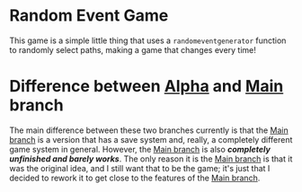 # Random Event Game
This game is a simple little thing that uses a `randomeventgenerator` function to randomly select paths, making a game that changes every time!

# Difference between [Alpha](https://github.com/MasterMind4-0/RandomEventGame/tree/alpha) and [Main](https://github.com/MasterMind4-0/RandomEventGame) branch
The main difference between these two branches currently is that the [Main branch](https://github.com/MasterMind4-0/RandomEventGame) is a version that has a save system and, really, a completely different game system in general. However, the [Main branch](https://github.com/MasterMind4-0/RandomEventGame) is also ***completely unfinished and barely works***.
The only reason it is the [Main branch](https://github.com/MasterMind4-0/RandomEventGame) is that it was the original idea, and I still want that to be the game; it's just that I decided to rework it to get close to the features of the [Main branch](https://github.com/MasterMind4-0/RandomEventGame).
